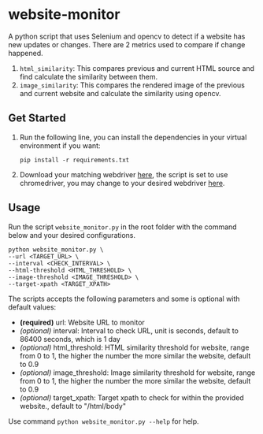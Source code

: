 # website-monitor
A python script that uses Selenium and opencv to detect if a website has new updates or changes. There are 2 metrics used to compare if change happened.

1. ```html_similarity```: This compares previous and current HTML source and find calculate the similarity between them.
2. ```image_similarity```: This compares the rendered image of the previous and current website and calculate the similarity using opencv.

## Get Started
1. Run the following line, you can install the dependencies in your virtual environment if you want:
    ```
    pip install -r requirements.txt
    ```
2. Download your matching webdriver [here](https://www.selenium.dev/documentation/webdriver/getting_started/install_drivers/), the script is set to use chromedriver, you may change to your desired webdriver [here](https://github.com/la0bing/website-monitor/blob/main/website_monitor.py?plain=1#L17).


## Usage
Run the script ```website_monitor.py``` in the root folder with the command below and your desired configurations.
```
python website_monitor.py \
--url <TARGET_URL> \
--interval <CHECK_INTERVAL> \
--html-threshold <HTML_THRESHOLD> \
--image-threshold <IMAGE_THRESHOLD> \
--target-xpath <TARGET_XPATH>
```

The scripts accepts the following parameters and some is optional with default values:
- **(required)** url: Website URL to monitor
- *(optional)* interval: Interval to check URL, unit is seconds, default to 86400 seconds, which is 1 day
- *(optional)* html_threshold: HTML similarity threshold for website, range from 0 to 1, the higher the number the more similar the website, default to 0.9
- *(optional)* image_threshold: Image similarity threshold for website, range from 0 to 1, the higher the number the more similar the website, default to 0.9
- *(optional)* target_xpath: Target xpath to check for within the provided website., default to "/html/body"

Use command ```python website_monitor.py --help``` for help.
